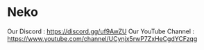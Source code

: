 # Neko

Our Discord : https://discord.gg/uf9AwZU
Our YouTube Channel : https://www.youtube.com/channel/UCynjx5rwP7ZxHeCgdYCFzqg
